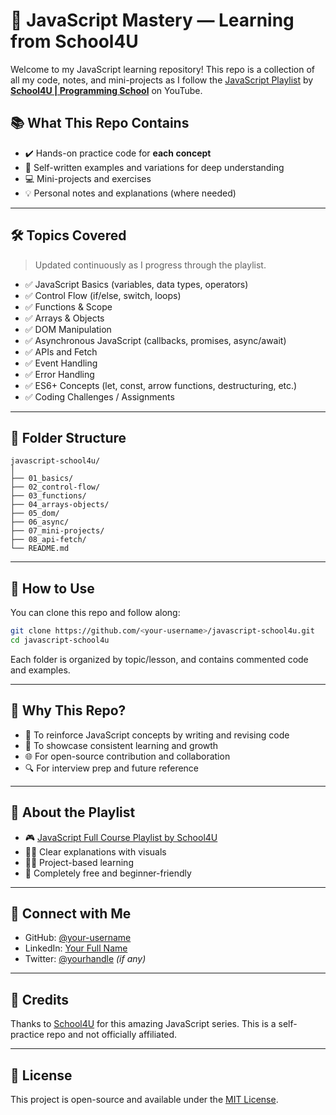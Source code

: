 # 🧠 JavaScript Mastery — Learning from School4U

Welcome to my JavaScript learning repository!
This repo is a collection of all my code, notes, and mini-projects as I follow the [JavaScript Playlist](https://youtube.com/playlist?list=PLr60VaMrue75A027vE6pIsaoAU6sj3t7k&si=cA7WZsI5o8n_xnu1) by **[School4U | Programming School](https://www.youtube.com/@coding_school4u)** on YouTube.

## 📚 What This Repo Contains

* ✔️ Hands-on practice code for **each concept**
* 🧪 Self-written examples and variations for deep understanding
* 💻 Mini-projects and exercises
* 💡 Personal notes and explanations (where needed)

---

## 🛠️ Topics Covered

> Updated continuously as I progress through the playlist.

* ✅ JavaScript Basics (variables, data types, operators)
* ✅ Control Flow (if/else, switch, loops)
* ✅ Functions & Scope
* ✅ Arrays & Objects
* ✅ DOM Manipulation
* ✅ Asynchronous JavaScript (callbacks, promises, async/await)
* ✅ APIs and Fetch
* ✅ Event Handling
* ✅ Error Handling
* ✅ ES6+ Concepts (let, const, arrow functions, destructuring, etc.)
* ✅ Coding Challenges / Assignments

---

## 📂 Folder Structure

```
javascript-school4u/
│
├── 01_basics/
├── 02_control-flow/
├── 03_functions/
├── 04_arrays-objects/
├── 05_dom/
├── 06_async/
├── 07_mini-projects/
├── 08_api-fetch/
└── README.md
```

---

## 🚀 How to Use

You can clone this repo and follow along:

```bash
git clone https://github.com/<your-username>/javascript-school4u.git
cd javascript-school4u
```

Each folder is organized by topic/lesson, and contains commented code and examples.

---

## 🌟 Why This Repo?

* 📖 To reinforce JavaScript concepts by writing and revising code
* 💼 To showcase consistent learning and growth
* 🌐 For open-source contribution and collaboration
* 🔍 For interview prep and future reference

---

## 📌 About the Playlist

* 🎮 [JavaScript Full Course Playlist by School4U](https://youtube.com/playlist?list=PLr60VaMrue75A027vE6pIsaoAU6sj3t7k&si=cA7WZsI5o8n_xnu1)
* 🧑‍🏫 Clear explanations with visuals
* 👨‍💻 Project-based learning
* 🥿 Completely free and beginner-friendly

---

## 🔗 Connect with Me

* GitHub: [@your-username](https://github.com/your-username)
* LinkedIn: [Your Full Name](https://www.linkedin.com/in/yourprofile/)
* Twitter: [@yourhandle](https://twitter.com/yourhandle) *(if any)*

---

## 🙏 Credits

Thanks to [School4U](https://www.youtube.com/@coding_school4u) for this amazing JavaScript series.
This is a self-practice repo and not officially affiliated.

---

## 📄 License

This project is open-source and available under the [MIT License](LICENSE).
